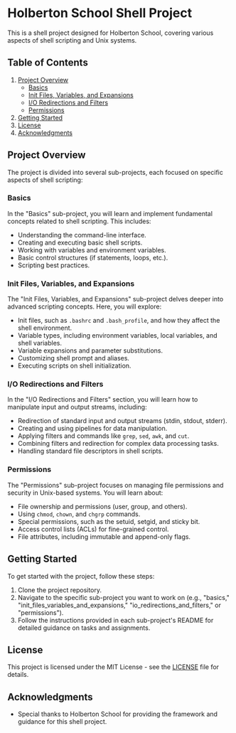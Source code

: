 # Holberton School Shell Project

This is a shell project designed for Holberton School, covering various aspects of shell scripting and Unix systems.

## Table of Contents

1. [Project Overview](#project-overview)
    - [Basics](#basics)
    - [Init Files, Variables, and Expansions](#init-files-variables-and-expansions)
    - [I/O Redirections and Filters](#io-redirections-and-filters)
    - [Permissions](#permissions)
2. [Getting Started](#getting-started)
3. [License](#license)
4. [Acknowledgments](#acknowledgments)

## Project Overview

The project is divided into several sub-projects, each focused on specific aspects of shell scripting:

### Basics

In the "Basics" sub-project, you will learn and implement fundamental concepts related to shell scripting. This includes:

- Understanding the command-line interface.
- Creating and executing basic shell scripts.
- Working with variables and environment variables.
- Basic control structures (if statements, loops, etc.).
- Scripting best practices.

### Init Files, Variables, and Expansions

The "Init Files, Variables, and Expansions" sub-project delves deeper into advanced scripting concepts. Here, you will explore:

- Init files, such as `.bashrc` and `.bash_profile`, and how they affect the shell environment.
- Variable types, including environment variables, local variables, and shell variables.
- Variable expansions and parameter substitutions.
- Customizing shell prompt and aliases.
- Executing scripts on shell initialization.

### I/O Redirections and Filters

In the "I/O Redirections and Filters" section, you will learn how to manipulate input and output streams, including:

- Redirection of standard input and output streams (stdin, stdout, stderr).
- Creating and using pipelines for data manipulation.
- Applying filters and commands like `grep`, `sed`, `awk`, and `cut`.
- Combining filters and redirection for complex data processing tasks.
- Handling standard file descriptors in shell scripts.

### Permissions

The "Permissions" sub-project focuses on managing file permissions and security in Unix-based systems. You will learn about:

- File ownership and permissions (user, group, and others).
- Using `chmod`, `chown`, and `chgrp` commands.
- Special permissions, such as the setuid, setgid, and sticky bit.
- Access control lists (ACLs) for fine-grained control.
- File attributes, including immutable and append-only flags.

## Getting Started

To get started with the project, follow these steps:

1. Clone the project repository.
2. Navigate to the specific sub-project you want to work on (e.g., "basics," "init_files_variables_and_expansions," "io_redirections_and_filters," or "permissions").
3. Follow the instructions provided in each sub-project's README for detailed guidance on tasks and assignments.

## License

This project is licensed under the MIT License - see the [LICENSE](LICENSE) file for details.

## Acknowledgments

- Special thanks to Holberton School for providing the framework and guidance for this shell project.
